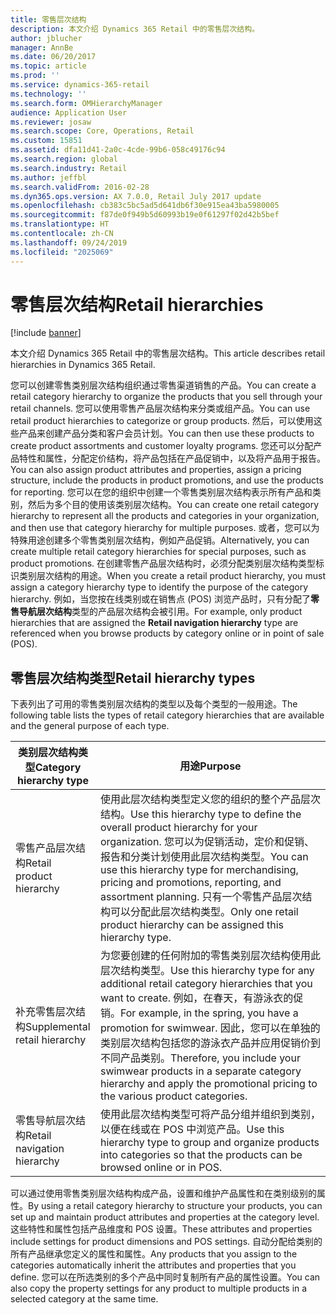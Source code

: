 ```yaml
---
title: 零售层次结构
description: 本文介绍 Dynamics 365 Retail 中的零售层次结构。
author: jblucher
manager: AnnBe
ms.date: 06/20/2017
ms.topic: article
ms.prod: ''
ms.service: dynamics-365-retail
ms.technology: ''
ms.search.form: OMHierarchyManager
audience: Application User
ms.reviewer: josaw
ms.search.scope: Core, Operations, Retail
ms.custom: 15851
ms.assetid: dfa11d41-2a0c-4cde-99b6-058c49176c94
ms.search.region: global
ms.search.industry: Retail
ms.author: jeffbl
ms.search.validFrom: 2016-02-28
ms.dyn365.ops.version: AX 7.0.0, Retail July 2017 update
ms.openlocfilehash: cb383c5bc5ad5d641db6f30e915ea43ba5980005
ms.sourcegitcommit: f87de0f949b5d60993b19e0f61297f02d42b5bef
ms.translationtype: HT
ms.contentlocale: zh-CN
ms.lasthandoff: 09/24/2019
ms.locfileid: "2025069"
---
```

# <a name="retail-hierarchies"></a><span data-ttu-id="3783f-103">零售层次结构</span><span class="sxs-lookup"><span data-stu-id="3783f-103">Retail hierarchies</span></span>

[!include [banner](includes/banner.md)]

<span data-ttu-id="3783f-104">本文介绍 Dynamics 365 Retail 中的零售层次结构。</span><span class="sxs-lookup"><span data-stu-id="3783f-104">This article describes retail hierarchies in Dynamics 365 Retail.</span></span>

<span data-ttu-id="3783f-105">您可以创建零售类别层次结构组织通过零售渠道销售的产品。</span><span class="sxs-lookup"><span data-stu-id="3783f-105">You can create a retail category hierarchy to organize the products that you sell through your retail channels.</span></span> <span data-ttu-id="3783f-106">您可以使用零售产品层次结构来分类或组产品。</span><span class="sxs-lookup"><span data-stu-id="3783f-106">You can use retail product hierarchies to categorize or group products.</span></span> <span data-ttu-id="3783f-107">然后，可以使用这些产品来创建产品分类和客户会员计划。</span><span class="sxs-lookup"><span data-stu-id="3783f-107">You can then use these products to create product assortments and customer loyalty programs.</span></span> <span data-ttu-id="3783f-108">您还可以分配产品特性和属性，分配定价结构，将产品包括在产品促销中，以及将产品用于报告。</span><span class="sxs-lookup"><span data-stu-id="3783f-108">You can also assign product attributes and properties, assign a pricing structure, include the products in product promotions, and use the products for reporting.</span></span> <span data-ttu-id="3783f-109">您可以在您的组织中创建一个零售类别层次结构表示所有产品和类别，然后为多个目的使用该类别层次结构。</span><span class="sxs-lookup"><span data-stu-id="3783f-109">You can create one retail category hierarchy to represent all the products and categories in your organization, and then use that category hierarchy for multiple purposes.</span></span> <span data-ttu-id="3783f-110">或者，您可以为特殊用途创建多个零售类别层次结构，例如产品促销。</span><span class="sxs-lookup"><span data-stu-id="3783f-110">Alternatively, you can create multiple retail category hierarchies for special purposes, such as product promotions.</span></span> <span data-ttu-id="3783f-111">在创建零售产品层次结构时，必须分配类别层次结构类型标识类别层次结构的用途。</span><span class="sxs-lookup"><span data-stu-id="3783f-111">When you create a retail product hierarchy, you must assign a category hierarchy type to identify the purpose of the category hierarchy.</span></span> <span data-ttu-id="3783f-112">例如，当您按在线类别或在销售点 (POS) 浏览产品时，只有分配了**零售导航层次结构**类型的产品层次结构会被引用。</span><span class="sxs-lookup"><span data-stu-id="3783f-112">For example, only product hierarchies that are assigned the **Retail navigation hierarchy** type are referenced when you browse products by category online or in point of sale (POS).</span></span>

## <a name="retail-hierarchy-types"></a><span data-ttu-id="3783f-113">零售层次结构类型</span><span class="sxs-lookup"><span data-stu-id="3783f-113">Retail hierarchy types</span></span>

<span data-ttu-id="3783f-114">下表列出了可用的零售类别层次结构的类型以及每个类型的一般用途。</span><span class="sxs-lookup"><span data-stu-id="3783f-114">The following table lists the types of retail category hierarchies that are available and the general purpose of each type.</span></span>

| <span data-ttu-id="3783f-115">类别层次结构类型</span><span class="sxs-lookup"><span data-stu-id="3783f-115">Category hierarchy type</span></span>       | <span data-ttu-id="3783f-116">用途</span><span class="sxs-lookup"><span data-stu-id="3783f-116">Purpose</span></span> |
|-------------------------------|---------|
| <span data-ttu-id="3783f-117">零售产品层次结构</span><span class="sxs-lookup"><span data-stu-id="3783f-117">Retail product hierarchy</span></span>      | <span data-ttu-id="3783f-118">使用此层次结构类型定义您的组织的整个产品层次结构。</span><span class="sxs-lookup"><span data-stu-id="3783f-118">Use this hierarchy type to define the overall product hierarchy for your organization.</span></span> <span data-ttu-id="3783f-119">您可以为促销活动，定价和促销、报告和分类计划使用此层次结构类型。</span><span class="sxs-lookup"><span data-stu-id="3783f-119">You can use this hierarchy type for merchandising, pricing and promotions, reporting, and assortment planning.</span></span> <span data-ttu-id="3783f-120">只有一个零售产品层次结构可以分配此层次结构类型。</span><span class="sxs-lookup"><span data-stu-id="3783f-120">Only one retail product hierarchy can be assigned this hierarchy type.</span></span> |
| <span data-ttu-id="3783f-121">补充零售层次结构</span><span class="sxs-lookup"><span data-stu-id="3783f-121">Supplemental retail hierarchy</span></span> | <span data-ttu-id="3783f-122">为您要创建的任何附加的零售类别层次结构使用此层次结构类型。</span><span class="sxs-lookup"><span data-stu-id="3783f-122">Use this hierarchy type for any additional retail category hierarchies that you want to create.</span></span> <span data-ttu-id="3783f-123">例如，在春天，有游泳衣的促销。</span><span class="sxs-lookup"><span data-stu-id="3783f-123">For example, in the spring, you have a promotion for swimwear.</span></span> <span data-ttu-id="3783f-124">因此，您可以在单独的类别层次结构包括您的游泳衣产品并应用促销价到不同产品类别。</span><span class="sxs-lookup"><span data-stu-id="3783f-124">Therefore, you include your swimwear products in a separate category hierarchy and apply the promotional pricing to the various product categories.</span></span> |
| <span data-ttu-id="3783f-125">零售导航层次结构</span><span class="sxs-lookup"><span data-stu-id="3783f-125">Retail navigation hierarchy</span></span>   | <span data-ttu-id="3783f-126">使用此层次结构类型可将产品分组并组织到类别，以便在线或在 POS 中浏览产品。</span><span class="sxs-lookup"><span data-stu-id="3783f-126">Use this hierarchy type to group and organize products into categories so that the products can be browsed online or in POS.</span></span> |

<span data-ttu-id="3783f-127">可以通过使用零售类别层次结构构成产品，设置和维护产品属性和在类别级别的属性。</span><span class="sxs-lookup"><span data-stu-id="3783f-127">By using a retail category hierarchy to structure your products, you can set up and maintain product attributes and properties at the category level.</span></span> <span data-ttu-id="3783f-128">这些特性和属性包括产品维度和 POS 设置。</span><span class="sxs-lookup"><span data-stu-id="3783f-128">These attributes and properties include settings for product dimensions and POS settings.</span></span> <span data-ttu-id="3783f-129">自动分配给类别的所有产品继承您定义的属性和属性。</span><span class="sxs-lookup"><span data-stu-id="3783f-129">Any products that you assign to the categories automatically inherit the attributes and properties that you define.</span></span> <span data-ttu-id="3783f-130">您可以在所选类别的多个产品中同时复制所有产品的属性设置。</span><span class="sxs-lookup"><span data-stu-id="3783f-130">You can also copy the property settings for any product to multiple products in a selected category at the same time.</span></span>

